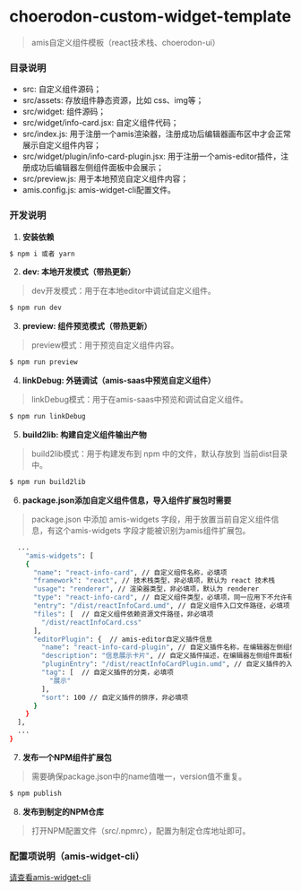 # choerodon-custom-widget-template
> amis自定义组件模板（react技术栈、choerodon-ui）

### 目录说明
- src: 自定义组件源码；
- src/assets: 存放组件静态资源，比如 css、img等；
- src/widget: 组件源码；
- src/widget/info-card.jsx: 自定义组件代码；
- src/index.js: 用于注册一个amis渲染器，注册成功后编辑器画布区中才会正常展示自定义组件内容；
- src/widget/plugin/info-card-plugin.jsx: 用于注册一个amis-editor插件，注册成功后编辑器左侧组件面板中会展示；
- src/preview.js: 用于本地预览自定义组件内容；
- amis.config.js: amis-widget-cli配置文件。

### 开发说明

1. **安装依赖**
```bash
$ npm i 或者 yarn
```

2. **dev: 本地开发模式（带热更新）**
> dev开发模式：用于在本地editor中调试自定义组件。
```bash
$ npm run dev
```

3. **preview: 组件预览模式（带热更新）**
> preview模式：用于预览自定义组件内容。
```bash
$ npm run preview
```

4. **linkDebug: 外链调试（amis-saas中预览自定义组件）**
> linkDebug模式：用于在amis-saas中预览和调试自定义组件。
```bash
$ npm run linkDebug
```
5. **build2lib: 构建自定义组件输出产物**
> build2lib模式：用于构建发布到 npm 中的文件，默认存放到 当前dist目录中。
```bash
$ npm run build2lib
```
6. **package.json添加自定义组件信息，导入组件扩展包时需要**
> package.json 中添加 amis-widgets 字段，用于放置当前自定义组件信息，有这个amis-widgets 字段才能被识别为amis组件扩展包。
```bash
  ...
    "amis-widgets": [
    {
      "name": "react-info-card", // 自定义组件名称，必填项
      "framework": "react", // 技术栈类型，非必填项，默认为 react 技术栈
      "usage": "renderer", // 渲染器类型，非必填项，默认为 renderer
      "type": "react-info-card", // 自定义组件类型，必填项，同一应用下不允许有重复的自定义组件类型
      "entry": "/dist/reactInfoCard.umd", // 自定义组件入口文件路径，必填项
      "files": [  // 自定义组件依赖资源文件路径，非必填项
        "/dist/reactInfoCard.css"
      ],
      "editorPlugin": {  // amis-editor自定义插件信息
        "name": "react-info-card-plugin", // 自定义插件名称，在编辑器左侧组件面板作为title展示，必填项
        "description": "信息展示卡片", // 自定义插件描述，在编辑器左侧组件面板作为描述信息展示，必填项
        "pluginEntry": "/dist/reactInfoCardPlugin.umd", // 自定义插件的入口文件，必填项
        "tag": [  // 自定义插件的分类，必填项
          "展示"
        ],
        "sort": 100 // 自定义插件的排序，非必填项
      }
    }
  ],
  ...
}
```
7. **发布一个NPM组件扩展包**
> 需要确保package.json中的name值唯一，version值不重复。
```bash
$ npm publish
```
8. **发布到制定的NPM仓库**
> 打开NPM配置文件（src/.npmrc），配置为制定仓库地址即可。
### 配置项说明（amis-widget-cli）
[请查看amis-widget-cli](https://github.com/aisuda/amis-widget-cli)
